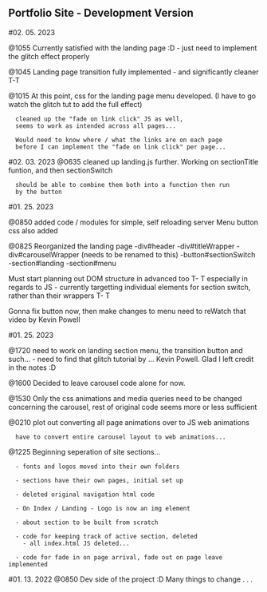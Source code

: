 
## Portfolio Site - Development Version

#02. 05. 2023

@1055 Currently satisfied with the landing page :D 
	  - just need to implement the glitch effect properly

@1045 Landing page transition fully implemented - and significantly cleaner T-T

@1015 At this point, css for the landing page menu developed.
	  (I have to go watch the glitch tut to add the full effect)

	  cleaned up the "fade on link click" JS as well,
	  seems to work as intended across all pages...

	  Would need to know where / what the links are on each page
	  before I can implement the "fade on link click" per page...

#02. 03. 2023
@0635 cleaned up landing.js further.
	  Working on sectionTitle funtion, and then sectionSwitch

	  should be able to combine them both into a function then run
	  by the button


#01. 25. 2023

@0850 added code / modules for simple, self reloading server
	 Menu button css also added

@0825 Reorganized the landing page
	-div#header
		-div#titleWrapper
		-div#carouselWrapper (needs to be renamed to this)
		-button#sectionSwitch
	-section#landing
	-section#menu

Must start planning out DOM structure in advanced too T- T
especially in regards to JS - currently targetting individual elements
for section switch, rather than their wrappers T- T

Gonna fix button now, 
then make changes to menu
need to reWatch that video by Kevin Powell

#01. 25. 2023

@1720 need to work on landing section menu, the transition button and such...
	  - need to find that glitch tutorial by ... Kevin Powell. Glad I left credit in the notes :D

@1600 Decided to leave carousel code alone for now.

@1530 Only the css animations and media queries need to be changed concerning the carousel,
	  rest of original code seems more or less sufficient

@0210 plot out converting all page animations over to JS web animations
	  
	  have to convert entire carousel layout to web animations...

@1225 Beginning seperation of site sections...

	  - fonts and logos moved into their own folders

	  - sections have their own pages, initial set up

	  - deleted original navigation html code

	  - On Index / Landing - Logo is now an img element

	  - about section to be built from scratch

	  - code for keeping track of active section, deleted
	  	- all index.html JS deleted...

	  - code for fade in on page arrival, fade out on page leave implemented



#01. 13. 2022
@0850 Dev side of the project :D 
	  Many things to change . . .